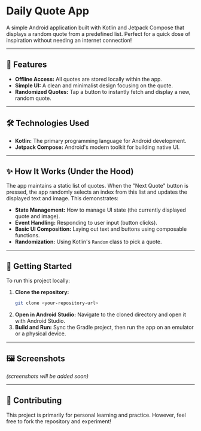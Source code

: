 # Daily Quote App

A simple Android application built with Kotlin and Jetpack Compose that displays a random quote from a predefined list. Perfect for a quick dose of inspiration without needing an internet connection!

---

## 🌟 Features

* **Offline Access:** All quotes are stored locally within the app.
* **Simple UI:** A clean and minimalist design focusing on the quote.
* **Randomized Quotes:** Tap a button to instantly fetch and display a new, random quote.

---

## 🛠️ Technologies Used

* **Kotlin:** The primary programming language for Android development.
* **Jetpack Compose:** Android's modern toolkit for building native UI.

---

## ✨ How It Works (Under the Hood)

The app maintains a static list of quotes. When the "Next Quote" button is pressed, the app randomly selects an index from this list and updates the displayed text and image. This demonstrates:

* **State Management:** How to manage UI state (the currently displayed quote and image).
* **Event Handling:** Responding to user input (button clicks).
* **Basic UI Composition:** Laying out text and buttons using composable functions.
* **Randomization:** Using Kotlin's `Random` class to pick a quote.

---

## 🚀 Getting Started

To run this project locally:

1.  **Clone the repository:**
    ```bash
    git clone <your-repository-url>
    ```
2.  **Open in Android Studio:**
    Navigate to the cloned directory and open it with Android Studio.
3.  **Build and Run:**
    Sync the Gradle project, then run the app on an emulator or a physical device.

---

## 🖼️ Screenshots

*(screenshots will be added soon)*

---

## 🤝 Contributing

This project is primarily for personal learning and practice. However, feel free to fork the repository and experiment!